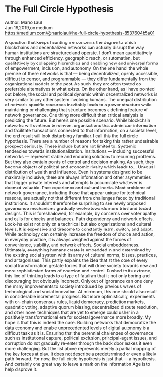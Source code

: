 # The Full Circle Hypothesis

Author: Mario Laul  
Jun 19,2019,on medium  
https://medium.com/@mariolaul/the-full-circle-hypothesis-8537604b5a01  

A question that keeps haunting me concerns the degree to which blockchains and decentralized networks can actually disrupt the way human institutions are structured and operate. I don’t mean quantitatively through enhanced efficiency, geographic reach, or automation, but qualitatively by collapsing hierarchies and enabling new and universal forms of empowerment, inclusion, and autonomy.
On the one hand, the whole premise of these networks is that — being decentralized, openly accessible, difficult to censor, and programmable — they differ fundamentally from the organizational models of the past. As such, they are often touted as preferable alternatives to what exists.
On the other hand, as I have pointed out before, the social and political dynamic within decentralized networks is very similar to any other system involving humans. The unequal distribution of network-specific resources inevitably leads to a power structure while maintaining or challenging that structure becomes a defining feature of network governance.
One thing more difficult than critical analysis is predicting the future. But here’s one possible scenario. While blockchain networks will continue to reinvent organizations that administer information and facilitate transactions connected to that information, on a societal level, the end result will look disturbingly familiar. I call this the full circle hypothesis.
There are a number of reasons for taking this rather undesirable prospect seriously. These include but are not limited to:
Systemic tendencies towards institutionalization. Institutions — including successful networks — represent stable and enduring solutions to recurring problems. But they also contain points of control and decision-making. As such, they become objects of political and economic rivalry which leads to…
Unequal distribution of wealth and influence. Even in systems designed to be maximally inclusive, there are always information and other asymmetries that trigger private interests and attempts to accumulate whatever is deemed valuable.
Past experience and cultural inertia. Most problems of network governance, including those that appear unique for technical reasons, are actually not that different from challenges faced by traditional institutions. It shouldn’t therefore be surprising to see newly proposed governance mechanisms gradually evolve towards more tried and tested designs. This is foreshadowed, for example, by concerns over voter apathy and calls for checks and balances.
Path dependency and network effects. Lock-ins exist not only on a technical but also organizational and cultural levels. It is expensive and tiresome to constantly learn, switch, and adapt. While technology can certainly increase the freedom of choice and action, in everyday practice, it is always weighed against the forces of convenience, stability, and network effects.
Social embeddedness. Ultimately, everything humans create is embedded in and determined by the existing social system with its array of cultural norms, biases, practices, and antagonisms. This partly explains the idea that at the core of every social transformation gestate forces that will drive society towards new and more sophisticated forms of coercion and control.
Pushed to its extreme, this line of thinking leads to a type of fatalism that is not only boring and discouraging but obviously incorrect. Only out of ignorance can one deny the many improvements to society introduced by previous waves of technological and social innovation. At minimum, this one should also result in considerable incremental progress. But more optimistically, experiments with on-chain consensus rules, liquid democracy, prediction markets, quadratic voting, adaptive quorum biasing, decentralized dispute resolution, and other novel techniques that are yet to emerge could usher in a positively transformational era for societal governance more broadly. My hope is that this is indeed the case.
Building networks that democratize the data economy and enable unprecedented levels of digital autonomy is a difficult task as it is. Ensuring that the perennial challenges of governance such as institutional capture, political exclusion, principal-agent issues, and corruption do not gradually re-enter through the back door makes it even more challenging.
But the list above represents merely a partial mapping of the key forces at play. It does not describe a predetermined or even a likely path forward. For now, the full circle hypothesis is just that — a hypothesis. And certainly one great way to leave a mark on the Information Age is to help disprove it.
